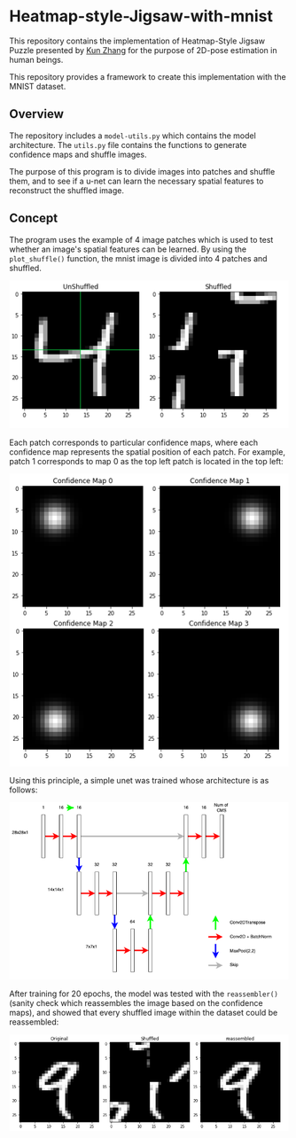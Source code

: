 # Heatmap-style-Jigsaw-with-mnist
This repository contains the implementation of Heatmap-Style Jigsaw Puzzle presented by [Kun Zhang](https://arxiv.org/abs/2012.07101) for the purpose of 2D-pose estimation in human beings.

This repository provides a framework to create this implementation with the MNIST dataset.

## Overview

The repository includes a ```model-utils.py``` which contains the model architecture. The ```utils.py``` file contains the functions to generate confidence maps and shuffle images. 

The purpose of this program is to divide images into patches and shuffle them, and to see if a u-net can learn the necessary spatial features to reconstruct the shuffled image.

## Concept

The program uses the example of 4 image patches which is used to test whether an image's spatial features can be learned. By using the ```plot_shuffle()``` function, the mnist image is divided into 4 patches and shuffled.

<p align ="center">
  <img src="./sample/shuffled.png">
</p>

Each patch corresponds to particular confidence maps, where each confidence map represents the spatial position of each patch. For example, patch 1 corresponds to map 0 as the top left patch is located in the top left:

<p align ="center">
  <img src="./sample/cms.png">
</p>

Using this principle, a simple unet was trained whose architecture is as follows:

<p align ="center">
  <img src="./sample/unet.png">
</p>

After training for 20 epochs, the model was tested with the ```reassembler()``` (sanity check which reassembles the image based on the confidence maps), and showed that every shuffled image within the dataset could be reassembled: 

<p align ="center">
  <img src="./sample/reshuffled.png">
</p>
